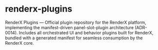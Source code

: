 # renderx-plugins
RenderX Plugins — Official plugin repository for the RenderX platform, implementing the manifest-driven panel-slot-plugin architecture (ADR-0014). Includes all orchestrated UI and behavior plugins built for RenderX, bundled with a generated manifest for seamless consumption by the RenderX core.

